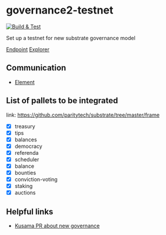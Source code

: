 # governance2-testnet
[![Build & Test](https://github.com/litentry/governance2-testnet/actions/workflows/deploy-testnet.yml/badge.svg)](https://github.com/litentry/governance2-testnet/actions/workflows/deploy-testnet.yml)

Set up a testnet for new substrate governance model

[Endpoint](https://polkadot.js.org/apps/?rpc=wss%3A%2F%2Fgovernance2-testnet.litentry.io#/explorer)
[Explorer](https://gov2.statescan.io/)

## Communication

* [Element](https://matrix.to/#/!FdMRQTDnoYtEPkbHAK:matrix.org?via=matrix.org)

## List of pallets to be integrated

link: https://github.com/paritytech/substrate/tree/master/frame

* [x] treasury
* [x] tips
* [x] balances
* [x] democracy
* [x] referenda
* [x] scheduler
* [x] balance
* [x] bounties
* [x] conviction-voting
* [x] staking
* [x] auctions

## Helpful links

* [Kusama PR about new governance](https://github.com/paritytech/polkadot/pull/5205)
